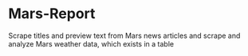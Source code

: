 # Mars-Report
Scrape titles and preview text from Mars news articles and scrape and analyze Mars weather data, which exists in a table

